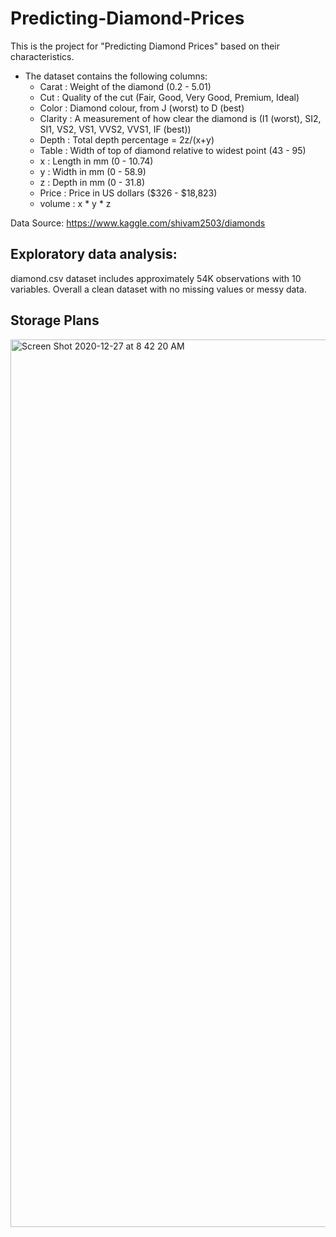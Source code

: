 # Predicting-Diamond-Prices
This is the project for "Predicting Diamond Prices" based on their characteristics.

* The dataset contains the following columns:
   * Carat : Weight of the diamond (0.2 - 5.01)
   * Cut : Quality of the cut (Fair, Good, Very Good, Premium, Ideal)
   * Color : Diamond colour, from J (worst) to D (best)
   * Clarity : A measurement of how clear the diamond is (I1 (worst), SI2, SI1, VS2, VS1, VVS2, VVS1, IF (best))
   * Depth : Total depth percentage = 2z/(x+y)
   * Table : Width of top of diamond relative to widest point (43 - 95)
   * x : Length in mm (0 - 10.74)
   * y : Width in mm (0 - 58.9)
   * z : Depth in mm (0 - 31.8)
   * Price : Price in US dollars (\$326 - \$18,823)
   * volume : x * y * z

   

Data Source:
   https://www.kaggle.com/shivam2503/diamonds
   
   
## Exploratory data analysis:

diamond.csv dataset includes approximately 54K observations with 10 variables. Overall a clean dataset with no missing values or messy data.


## Storage Plans


<img width="1420" alt="Screen Shot 2020-12-27 at 8 42 20 AM" src="https://user-images.githubusercontent.com/60826485/103172252-2f05e180-4820-11eb-9a9f-b170c82884b5.png">

